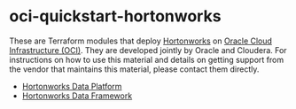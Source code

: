 # oci-quickstart-hortonworks
These are Terraform modules that deploy [Hortonworks](https://hortonworks.com/products/) on [Oracle Cloud Infrastructure (OCI)](https://cloud.oracle.com/en_US/cloud-infrastructure).  They are developed jointly by Oracle and Cloudera. For instructions on how to use this material and details on getting support from the vendor that maintains this material, please contact them directly.

* [Hortonworks Data Platform](hdp)
* [Hortonworks Data Framework](hdf)
